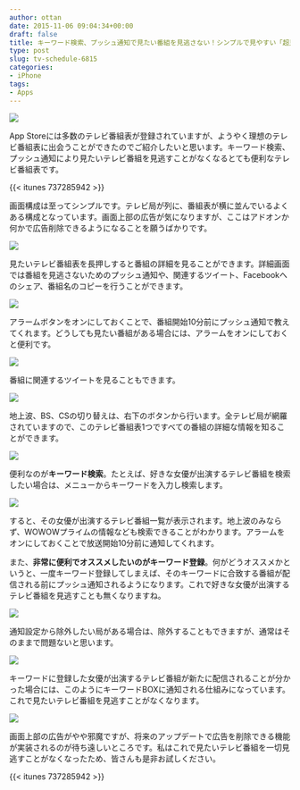 ```yaml
---
author: ottan
date: 2015-11-06 09:04:34+00:00
draft: false
title: キーワード検索、プッシュ通知で見たい番組を見逃さない！シンプルで見やすい「超見やすいテレビ番組表」
type: post
slug: tv-schedule-6815
categories:
- iPhone
tags:
- Apps
---
```


![](/uploads/2015/11/151106-563c690835a87-1.jpg)






App Storeには多数のテレビ番組表が登録されていますが、ようやく理想のテレビ番組表に出会うことができたのでご紹介したいと思います。キーワード検索、プッシュ通知により見たいテレビ番組を見逃すことがなくなるとても便利なテレビ番組表です。


 
{{< itunes 737285942 >}}



画面構成は至ってシンプルです。テレビ局が列に、番組表が横に並んでいるよくある構成となっています。画面上部の広告が気になりますが、ここはアドオンか何かで広告削除できるようになることを願うばかりです。





![](/uploads/2015/11/151106-563c690d2fcfd.png)






見たいテレビ番組表を長押しすると番組の詳細を見ることができます。詳細画面では番組を見逃さないためのプッシュ通知や、関連するツイート、Facebookへのシェア、番組名のコピーを行うことができます。





![](/uploads/2015/11/151106-563c690ebfdc5.png)






アラームボタンをオンにしておくことで、番組開始10分前にプッシュ通知で教えてくれます。どうしても見たい番組がある場合には、アラームをオンにしておくと便利です。





![](/uploads/2015/11/151106-563c691060a68.png)






番組に関連するツイートを見ることもできます。





![](/uploads/2015/11/151106-563c691244176.png)






地上波、BS、CSの切り替えは、右下のボタンから行います。全テレビ局が網羅されていますので、このテレビ番組表1つですべての番組の詳細な情報を知ることができます。





![](/uploads/2015/11/151106-563c6914d3e5f.png)






便利なのが**キーワード検索**。たとえば、好きな女優が出演するテレビ番組を検索したい場合は、メニューからキーワードを入力し検索します。





![](/uploads/2015/11/151106-563c691694ea6-1.png)






すると、その女優が出演するテレビ番組一覧が表示されます。地上波のみならず、WOWOWプライムの情報なども検索できることがわかります。アラームをオンにしておくことで放送開始10分前に通知してくれます。





また、**非常に便利でオススメしたいのがキーワード登録**。何がどうオススメかというと、一度キーワード登録してしまえば、そのキーワードに合致する番組が配信される前にプッシュ通知されるようになります。これで好きな女優が出演するテレビ番組を見逃すことも無くなりますね。





![](/uploads/2015/11/151106-563c69183bcf0-1.png)






通知設定から除外したい局がある場合は、除外することもできますが、通常はそのままで問題ないと思います。





![](/uploads/2015/11/151106-563c6919ce4c7-1.png)






キーワードに登録した女優が出演するテレビ番組が新たに配信されることが分かった場合には、このようにキーワードBOXに通知される仕組みになっています。これで見たいテレビ番組を見逃すことがなくなります。





![](/uploads/2015/11/151106-563c691b5e3e2-1.png)






画面上部の広告がやや邪魔ですが、将来のアップデートで広告を削除できる機能が実装されるのが待ち遠しいところです。私はこれで見たいテレビ番組を一切見逃すことがなくなったため、皆さんも是非お試しください。



{{< itunes 737285942 >}}

